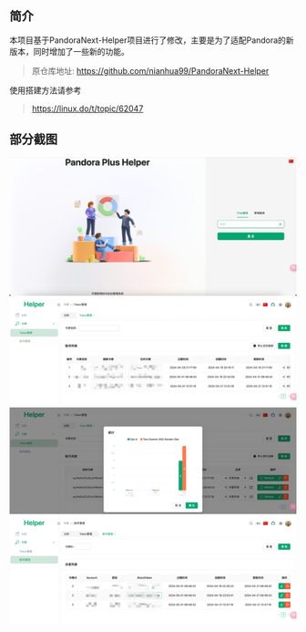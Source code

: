 ## 简介
本项目基于PandoraNext-Helper项目进行了修改，主要是为了适配Pandora的新版本，同时增加了一些新的功能。
> 原仓库地址: https://github.com/nianhua99/PandoraNext-Helper

使用搭建方法请参考
> https://linux.do/t/topic/62047

## 部分截图
![img.png](doc/index.png)
![img.png](doc/token.png)
![img.png](doc/token_statistic.png)
![img.png](doc/account.png)